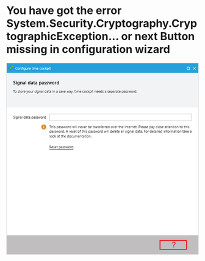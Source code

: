 # You have got the error System.Security.Cryptography.CryptographicException… or next Button missing in configuration wizard

![Next Button Missing](images/next-button-missing-en.png "Next Button Missing")

